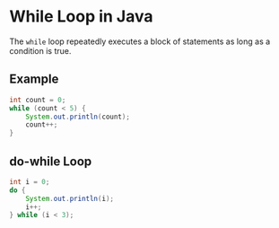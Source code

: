 # While Loop in Java

The `while` loop repeatedly executes a block of statements as long as a condition is true.

## Example
```java
int count = 0;
while (count < 5) {
    System.out.println(count);
    count++;
}
```

## do-while Loop
```java
int i = 0;
do {
    System.out.println(i);
    i++;
} while (i < 3);
```
